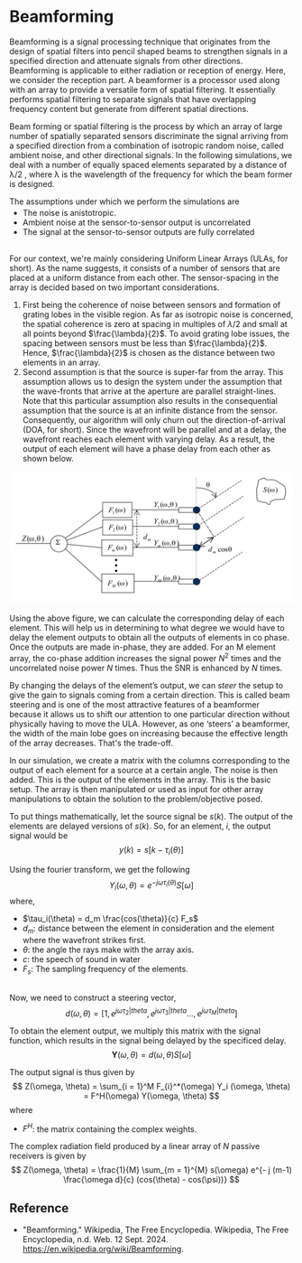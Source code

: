 # Beamforming

Beamforming is a signal processing technique that originates from the design of spatial filters into pencil shaped beams to strengthen signals in a specified direction and attenuate signals from other directions. Beamforming is applicable to either radiation or reception of energy. Here, we consider the reception part. A beamformer is a processor used along with an array to provide a versatile form of spatial filtering. It essentially performs spatial filtering to separate signals that have overlapping frequency content but generate from different spatial directions.


Beam forming or spatial filtering is the process by which an array of large number of spatially separated sensors discriminate the signal arriving from a specified direction from a combination of isotropic random noise, called ambient noise, and other directional signals. In the following simulations, we deal with a number of equally spaced elements separated by a distance of λ/2 , where λ is the wavelength of the frequency for which the beam former is designed.

The assumptions under which we perform the simulations are 
<div style="margin-top: -3mm;"></div>

- The noise is anistotropic. 
- Ambient noise at the sensor-to-sensor output is uncorrelated
- The signal at the sensor-to-sensor outputs are fully correlated

<div style="margin-top: 8mm;"></div>

For our context, we're mainly considering Uniform Linear Arrays (ULAs, for short). As the name suggests, it consists of a number of sensors that are placed at a uniform distance from each other. The sensor-spacing in the array is decided based on two important considerations. 
1. First being the coherence of noise between sensors and formation of grating lobes in the visible region. As far as isotropic noise is concerned, the spatial coherence is zero at spacing in multiples of $\lambda/2$ and small at all points beyond $\frac{\lambda}{2}$. To avoid grating lobe issues, the spacing between sensors must be less than $\frac{\lambda}{2}$. Hence, $\frac{\lambda}{2}$ is chosen as the distance between two elements in an array. 
2. Second assumption is that the source is super-far from the array. This assumption allows us to design the system under the assumption that the wave-fronts that arrive at the aperture are parallel straight-lines. Note that this particular assumption also results in the consequential assumption that the source is at an infinite distance from the sensor. Consequently, our algorithm will only churn out the direction-of-arrival (DOA, for short). Since the wavefront will be parallel and at a delay, the wavefront reaches each element with varying delay. As a result, the output of each element will have a phase delay from each other as shown below. 

![Direction of Arrival](../Figures/Beamforming_Arrival.png)

Using the above figure, we can calculate the corresponding delay of each element. This will help us in determining to what degree we would have to delay the element outputs to obtain all the outputs of elements in co phase. Once the outputs are made in-phase, they are added. For an M element array, the co-phase addition increases the signal power $N^2$ times and the
uncorrelated noise power $N$ times. Thus the SNR is enhanced by $N$ times.

By changing the delays of the element’s output, we can *steer* the setup to give the gain
to signals coming from a certain direction. This is called beam steering and is one of the most
attractive features of a beamformer because it allows us to shift our attention to one particular direction without physically having to move the ULA. However, as one ‘steers’ a beamformer, the width of the
main lobe goes on increasing because the effective length of the array decreases. That's the trade-off. 

In our simulation, we create a matrix with the columns corresponding to the output of each element for a source at a certain angle. The noise is then added. This is the output of the elements in the array. This is the basic setup. The array is then manipulated or used as input for other array manipulations to obtain the solution to the problem/objective posed.

To put things mathematically, let the source signal be $s(k)$. The output of the elements are delayed versions of $s(k)$.
So, for an element, *i*, the output signal would be 
$$
y(k) = s[k - \tau_i(\theta)]
$$

Using the fourier transform, we get the following 
$$
Y_i(\omega, \theta) = e^{-j \omega \tau_i(\theta)} S[\omega]
$$
where,
- $\tau_i(\theta) = d_m \frac{cos(\theta)}{c} F_s$
- $d_m$: distance between the element in consideration and the element where the wavefront strikes first. 
- $\theta$: the angle the rays make with the array axis. 
- $c$: the speech of sound in water
- $F_s$: The sampling frequency of the elements. 


<div style="margin-top: 8mm;"></div>

Now, we need to construct a steering vector, 
$$
d(\omega, \theta) = [1, e^{j\omega \tau_2 |theta}, e^{j\omega \tau_3 |theta} ... , e^{j\omega \tau_M |theta}]
$$

To obtain the element output, we multiply this matrix with the signal function, which results in the signal being delayed by the specificed delay. 
$$
\mathbf{Y}(\omega, \theta) = d(\omega, \theta) S[\omega]
$$

The output signal is thus given by
$$
Z(\omega, \theta) = \sum_{i = 1}^M F_{i}^*(\omega) Y_i (\omega, \theta) = F^H(\omega) Y(\omega, \theta)
$$
where 
- $F^H$: the matrix containing the complex weights. 


The complex radiation field produced by a linear array of $N$ passive receivers is given by
$$
Z(\omega, \theta) =  \frac{1}{M} \sum_{m = 1}^{M} s(\omega) e^{- j (m-1) \frac{\omega d}{c} (cos(\theta) - cos(\psi))}
$$



## Reference
- "Beamforming." Wikipedia, The Free Encyclopedia. Wikipedia, The Free Encyclopedia, n.d. Web. 12 Sept. 2024. <https://en.wikipedia.org/wiki/Beamforming>.


